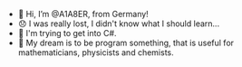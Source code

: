 - 👋 Hi, I’m @A1A8ER, from Germany!
- 😞 I was really lost, I didn't know what I should learn...
- 🌱 I'm trying to get into C#.
- 💭 My dream is to be program something, that is useful for mathematicians, physicists and chemists.

<!---
A1A8ER/A1A8ER is a ✨ special ✨ repository because its `README.md` (this file) appears on your GitHub profile.
You can click the Preview link to take a look at your changes.
--->
